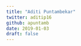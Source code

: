 ```yaml
---
title: "Aditi Puntambekar"
twitter: aditip16
github: apuntamb
date: 2019-01-03
draft: false
---
```



